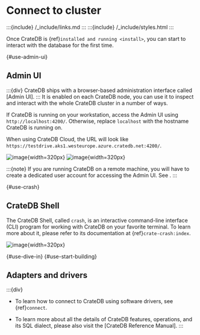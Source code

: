 # Connect to cluster

:::{include} /_include/links.md
:::
:::{include} /_include/styles.html
:::

Once CrateDB is {ref}`installed and running <install>`, you can start to interact
with the database for the first time.


{#use-admin-ui}
## Admin UI
:::{div}
CrateDB ships with a browser-based administration interface called
[Admin UI].
:::
It is enabled on each CrateDB node, you can use it to inspect and
interact with the whole CrateDB cluster in a number of ways.

If CrateDB is running on your workstation, access the Admin UI using
`http://localhost:4200/`. Otherwise, replace `localhost` with the
hostname CrateDB is running on.

When using CrateDB Cloud, the URL will look like
`https://testdrive.aks1.westeurope.azure.cratedb.net:4200/`.

![image](https://cratedb.com/docs/crate/admin-ui/en/latest/_images/console-query.png){width=320px}
![image](/_assets/img/getting-started/first-use/admin-ui.png){width=320px}

:::{note}
If you are running CrateDB on a remote machine, you will have to create
a dedicated user account for accessing the Admin UI. See [](#create-user).
:::


{#use-crash}
## CrateDB Shell

The CrateDB Shell, called `crash`, is an interactive command-line interface
(CLI) program for working with CrateDB on your favorite terminal. To learn more
about it, please refer to its documentation at {ref}`crate-crash:index`.

![image](https://cratedb.com/docs/crate/crash/en/latest/_images/query.png){width=320px}


{#use-dive-in}
{#use-start-building}
## Adapters and drivers
:::{div}
- To learn how to connect to CrateDB using software drivers, see {ref}`connect`.

- To learn more about all the details of CrateDB features, operations, and
  its SQL dialect, please also visit the [CrateDB Reference Manual].
:::
